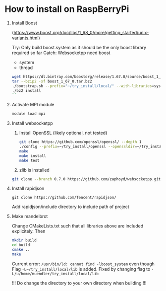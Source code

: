 # How to install on RaspBerryPi

1. Install Boost 

    (https://www.boost.org/doc/libs/1_68_0/more/getting_started/unix-variants.html)

    Try: Only build boost.system as it should be the only boost library required so far
    Catch: Websocketpp need boost
    - system
    - thread

    ```bash
    wget https://dl.bintray.com/boostorg/release/1.67.0/source/boost_1_67_0.tar.bz2
    tar --bzip2 -xf boost_1_67_0.tar.bz2
    ./bootstrap.sh --prefix="~/try_install/local/" --with-libraries=system,thread,random
    ./bz2 install
    ``

3. Activate MPI module

    ```bash
    module load mpi
    ```

4. Install websocketpp

    1. Install OpenSSL (likely optional, not tested)
        ```bash
        git clone https://github.com/openssl/openssl/ --depth 1
        ./config --prefix=~/try_install/openssl --openssldir=~/try_install/local/ssl
        make
        make install
        make test
        ```

    2. zlib is installed

    ```bash
    git clone --branch 0.7.0 https://github.com/zaphoyd/websocketpp.git websocketpp --depth 1
    ```

6. Install rapidjson

    ```
    git clone https://github.com/Tencent/rapidjson/
    ```

    Add rapidjson/include directory to include path of project

7. Make mandelbrot

    Change CMakeLists.txt such that all libraries above are included explicitely. Then 
    ```bash
    mkdir build
    cd build
    cmake ..
    make
    ```

    Current error: `/usr/bin/ld: cannot find -lboost_system` even though Flag `-L~/try_install/local/lib` is added.
    Fixed by changing flag to `-L/u/home/muendler/try_install/local/lib`

    !!! Do change the directory to your own directory when building !!!
